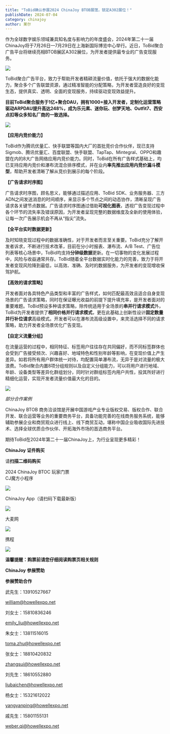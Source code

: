 ```yaml
---
title: "ToBid确认参展2024 ChinaJoy BTOB展馆，锁定A302展位！"
publishDate: 2024-07-04
category: chinajoy
author: 莱尔
---
```


作为全球数字娱乐领域兼具知名度与影响力的年度盛会，2024年第二十一届ChinaJoy将于7月26日—7月29日在上海新国际博览中心举行。近日，ToBid聚合广告平台将继续亮相BTOB展区A302展位，为开发者提供最专业的广告变现服务。

![](https://ec-net-1251389766.cos.ap-shanghai.myqcloud.com/wp-content/uploads/2024/07/20240704200342620-1024x436.jpg)

ToBid聚合广告平台，致力于帮助开发者精耕流量价值，依托于强大的数据化能力，聚合多个广告联盟资源，通过精准智能的分配策略，为开发者营造良好的变现生态，提供真实、透明、全面的变现服务，持续驱动变现效益提升。

**目前ToBid聚合服务于1亿+聚合DAU，拥有1000+接入开发者，定制化运营策略驱动ARPDAU提升高达248%，成为乐元素、迷你玩、创梦天地、Outfit7、西安点扣等众多知名厂商的一致选择。**

![](https://ec-net-1251389766.cos.ap-shanghai.myqcloud.com/wp-content/uploads/2024/07/20240704200345470-1024x576.jpg)

**【应用内竞价能力】**

ToBid作为腾讯优量汇、快手联盟等国内大厂的首批竞价合作伙伴，现已支持Sigmob、腾讯优量汇、百度联盟、快手联盟、TapTap、Mintegral、OPPO和趣盟在内的8大广告网络应用内竞价能力。同时，ToBid在所有广告样式基础上，均已支持应用内竞价和瀑布流混合排序模式，并在业内**率先推出应用内竞价漏斗模型**，帮助开发者清晰了解从竞价到展示的每个阶段。

**【广告请求时序图】**

广告请求时序图，顾名思义，能够通过描述应用、ToBid SDK、业务服务器、三方ADN之间发送消息的时间顺序，来显示多个节点之间的动态协作，清晰呈现广告请求各关键节点数据。广告请求时序图通过借助**可视化图表**，透视广告变现过程中各个环节的流失率及错误原因，为开发者呈现完整的数据维度及全新的使用体验，让每一次广告展示机会不再从“指尖”流失。

**【全平台实时数据更新】**

及时知晓变现过程中的数据准确性，对于开发者而言至关重要。ToBid充分了解开发者诉求，不断进行技术改革，目前在分小时报表、瀑布流、A/B Test、广告位列表等核心场景中，ToBid均支持**分钟级数据**更新。在一切事物的变化发展过程中，风险与收益通常共存。ToBid随着全平台数据实时化能力的完善，致力于将开发者变现风险降到最低，以高效、准确、及时的数据服务，为开发者的变现增收保驾护航。

**【高效的请求策略】**

开发者面对各具特色产品类型和丰富的广告样式，如何匹配最高效且适合自身变现场景的广告请求策略，同时在保证曝光收益的前提下提升填充率，是开发者面对的重要难题。ToBid预设多种请求策略，除传统适用于全场景的**串并行请求模式**外，ToBid为开发者提供了**相同价格并行请求模式**，更在此基础上创新性设计**固定数量并行补位请求**高级模式。开发者可以在瀑布流高级设置中，来灵活选择不同的请求策略，助力开发者全场景优化广告变现。

**【自定义流量分组】**

在流量运营的过程中，相同特征、标签用户往往存在共同偏好，而不同标签群体也会受到广告接受频次、兴趣喜好、地域特色和性别年龄等影响，在变现价值上产生差异。如若将所有用户群体统一对待，均配置简单瀑布流，无异于是对流量的极大浪费。ToBid聚合内置8项分组规则以及自定义分组能力，可以将用户进行地域、年龄、设备类型等差异化群组划分，同时针对群组标签内用户共性，投其所好进行精细化运营，实现开发者流量价值最大化的目的。

![](https://ec-net-1251389766.cos.ap-shanghai.myqcloud.com/wp-content/uploads/2024/07/20240704200350766-409x1024.jpg)

_部分合作案例_

ChinaJoy BTOB 商务洽谈馆是开展中国游戏产业专业版权交易、版权合作、联合开发、联合运营等业务的重要商务平台，具备功能完善的在线商务服务系统，能够辅助参展企业和商贸观众进行线上、线下商贸互动，堪称中国企业吸收国际先进技术、选择全球优质合作伙伴、开拓海外市场的首选商务平台。

期待ToBid在2024年第二十一届ChinaJoy上，为行业呈现更多精彩！

**ChinaJoy** **证件购买**

  
请**扫描二维码购买**

2024 ChinaJoy BTOC 玩家门票  
CJ魔方小程序  

![](https://ec-net-1251389766.cos.ap-shanghai.myqcloud.com/wp-content/uploads/2024/07/20240704200358447.png)

  
ChinaJoy App（请扫码下载最新版）

![](https://ec-net-1251389766.cos.ap-shanghai.myqcloud.com/wp-content/uploads/2024/07/20240704200402129.png)

大麦网

![](https://ec-net-1251389766.cos.ap-shanghai.myqcloud.com/wp-content/uploads/2024/07/20240704200405930.png)

携程

![](https://ec-net-1251389766.cos.ap-shanghai.myqcloud.com/wp-content/uploads/2024/07/20240704200408532.png)

**温馨提醒：购票前请您仔细阅读购票页相关规则**

**ChinaJoy** **参展赞助**

**参展赞助合作**

武先生：13910527667

[william@howellexpo.net](mailto:william@howellexpo.net)

刘女士：15810836246

[emily\_liu@howellexpo.net](mailto:emily_liu@howellexpo.net)

朱女士：13811516015

[toma.zhu@howellexpo.net](mailto:toma.zhu@howellexpo.net)

张女士：18810420832

[zhangsui@howellexpo.net](mailto:zhangsui@howellexpo.net)

刘先生：18610552880

[liubaichen@howellexpo.net](mailto:liubaichen@howellexpo.net)

杨女士：15321612022

[yangyanping@howellexpo.net](mailto:yangyanping@howellexpo.net)

戚先生：15801155131

weber.qi@howellexpo.net
